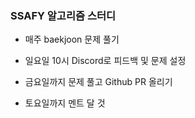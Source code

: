 ### SSAFY 알고리즘 스터디

- 매주 baekjoon 문제 풀기
- 일요일 10시 Discord로 피드백 및 문제 설정

- 금요일까지 문제 풀고 Github PR 올리기
- 토요일까지 멘트 달 것